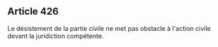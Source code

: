 Article 426
----
Le désistement de la partie civile ne met pas obstacle à l'action civile devant
la juridiction compétente.
